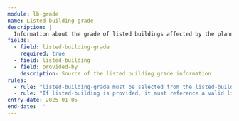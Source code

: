 ```yaml
---
module: lb-grade
name: Listed building grade
description: |
  Information about the grade of listed buildings affected by the planning application
fields:
  - field: listed-building-grade
    required: true
  - field: listed-building
  - field: provided-by
    description: Source of the listed building grade information
rules:
  - rule: "listed-building-grade must be selected from the listed-building-grade codelist or 'don't know'"
  - rule: "If listed-building is provided, it must reference a valid listed building"
entry-date: 2025-01-05
end-date: ''
---
```

